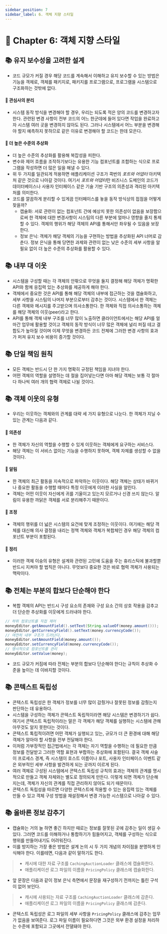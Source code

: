 ```yaml
---
sidebar_position: 7
sidebar_label: 6. 객체 지향 스타일
---
```


# 🌈 Chapter 6: 객체 지향 스타일

## 📚 유지 보수성을 고려한 설계
- 코드 규모가 커질 경우 해당 코드를 계속해서 이해하고 유지 보수할 수 있는 방법은 기능을 객체로, 객체를 패키지로, 패키지를 프로그램으로, 프로그램을 시스템으로 구조화하는 것밖에 없다.

#### 🐶 관심사의 분리
- 시스템 동작 방식을 변경해야 할 경우, 우리는 되도록 적은 양의 코드를 변경하고자 한다. 관련된 변경 사항이 전부 코드의 어느 한군데에 들어 있다면 작업을 완료하고자 시스템 여러 곳을 변경하지 않아도 된다. 그러나 시스템에서 어느 부분을 변경해야 할지 예측하지 못하므로 같은 이유로 변경해야 할 코드는 한데 모은다.

#### 🐶 더 높은 수준의 추상화
- 더 높은 수준의 추상화를 활용해 복잡성을 피한다.
- 변수와 제어 흐름을 조작하기보다는 유용한 기능 컴포넌트를 조합하는 식으로 프로그램을 작성하면 더 많은 일을 해낼 수 있다.
- 위 두 가지를 일관되게 적용하면 애플리케이션 구조가 콕번의 *포트와 어댑터* 아키텍처 같은 것으로 나아갈 것이다. 여기서 *포트와 어댑터*란 비즈니스 도메인의 코드가 데이터베이스나 사용자 인터페이스 같은 기술 기반 구조의 의존성과 격리된 아키텍처를 의미한다.
- 코드를 깔끔하게 분리할 수 있게끔 인터페이스를 놓을 동작 방식상의 접점을 어떻게 찾을까?
  - 캡슐화: 서로 관련이 없는 컴포넌트 간에 예상치 못한 의존성이 없음을 보장함으로써 한 객체에 대한 변경사항이 시스팀의 다른 부분에 얼마나 영향을 줄지 통제할 수 있다. 객체의 행위가 해당 객체의 API를 통해서만 좌우될 수 있음을 보장한다.
  - 정보 은닉: 객체가 해당 객체의 기능을 구현하는 방법을 추상화된 API 너머로 감춘다. 정보 은닉을 통해 당면한 과제와 관련이 없는 낮은 수준의 세부 사항을 알 필요 없이 더 높은 수준의 추상화를 활용할 수 있다.

## 📚 내부 대 이웃
- 시스템을 구성할 때는 각 객체의 안팎으로 무엇을 둘지 결정해 해당 객체가 명확한 API와 함께 응집력 있는 추상화를 제공하게 해야 한다.
- 객체에서 중요한 것은 API를 통해 해당 객체의 내부에 접근하는 것을 캡슐화하고, 세부 사항을 시스팀의 나머지 부분으로부터 감추는 것이다. 시스템에서 한 객체는 다른 객체와 메시지를 주고받으며 의사소통한다. 한 객체와 직접 의사소통하는 객체를 해당 객체의 이웃(peer)라고 한다.
- API를 통해 객체 내부 구조를 너무 많이 노출하면 클라이언트에서는 해당 API를 얼마간 업무에 활용할 것이고 객체의 동작 방식이 너무 많은 객체에 널리 퍼질 테고 결합도가 높아질 것이며 이제 무엇을 변경하든 코드 전체에 그러한 변경 사항의 효과가 퍼져 유지 보수 비용이 증가할 것이다.

## 📚 단일 책임 원칙
- 모든 객체는 반드시 단 한 가지 명확히 규정된 책임을 지녀야 한다.
- 어떤 객체의 역할을 설명하는 데 절을 집어넣는다면 아마 해당 객체는 보통 각 절마다 하나씩 여러 개의 협력 객체로 나뉠 것이다.

## 📚 객체 이웃의 유형
- 우리는 이웃하는 객체와의 관계를 대략 세 가지 유형으로 나눈다. 한 객체가 지닐 수 있는 관계는 다음과 같다.

#### 🐶 의존성
- 한 객체가 자신의 역할을 수행할 수 있게 이웃하는 객체에게 요구하는 서비스다.
- 해당 객체는 이 서비스 없이는 기능을 수행하지 못하며, 객체 자체를 생성할 수 없을 것이다.

#### 🐶 알림
- 한 객체의 최근 활동을 지속적으로 파악하는 이웃이다. 해당 객체는 상태가 바뀌거나 중요한 활동을 수행할 때마다 특정 이웃에게 이러한 사실을 알린다.
- 객체는 어떤 이웃이 자신에게 귀를 기울이고 있는지 모르거나 신경 쓰지 않는다. 알림이 유용한 까닭은 객체를 서로 분리해주기 때문이다.

#### 🐶 조정
- 객체의 행위를 더 넓은 시스템의 요건에 맞게 조정하는 이웃이다. 여기에는 해당 객체를 대신해 의사 결정을 내리는 정책 객체와 객체가 복합체인 경우 해당 객체의 컴포넌트 부분이 포함된다.

#### 🐶 정리
- 이러한 객체 이숭의 유형은 설계와 관련된 고민에 도움을 주는 휴리스틱에 불과할뿐 반드시 지켜야 할 법칙은 아니다. 무엇보다 중요한 것은 바로 협력 객체가 사용되는 맥락이다.

## 📚 전체는 부분의 합보다 단순해야 한다
- 복합 객체의 API는 반드시 구성 요소의 존재와 구성 요소 간의 상호 작용을 감추고 더 단순한 추상화를 이웃에게 드러내야 한다.

```java
// 하위 컴포넌트를 직접 제어
moneyEditor.getAmountField().setText(String.valueOf(money.amount()));
moneyEditor.getCurrencyField().setText(money.currencyCode());
// 여전히 내부 구조가 드러난다.
moneyEditor.setAmountField(money.amount());
moneyEditor.setCurrencyField(money.currencyCode());
// 명시적으로 컴포넌트를 관리
moneyEditor.setValue(money);
```

- 코드 규모가 커짐에 따라 전체는 부분의 합보다 단순해야 한다는 규칙이 추상화 수준을 높이는 데 이바지할 것이다.

## 📚 콘텍스트 독립성
- 콘텍스트 독립성은 한 객체가 정보를 너무 많이 감췄거나 잘못된 정보를 감췄는지 판단하는 데 유용하다.
- 시스템을 구성하는 객체가 콘텍스트 독립적이라면 해당 시스템은 변경하기가 쉽다. 여기서 콘텍스트 독립적이라는 말은 각 객체가 해당 객체를 실행하는 시스템에 관해 아무것도 알지 못한다는 것이다.
- 콘텍스트 톡립적이려면 어떤 객체가 실행되고 있는, 규모가 더 큰 환경에 대해 해당 객체가 알아야 할 사항을 전부 전달해야 한다.
- 이처럼 가부장적인 접근법에서는 각 객체는 자기 역할을 수행하는 데 필요한 만큼 정보를 전달받고 그러한 역할 표현과 부합하는 추상화에 포함된다. 결국 객체 사슬이 프로세스 경계, 즉 시스템이 호스트 이름이나 포트, 사용자 인터페이스 이벤트 같은 외부적인 세부 사항을 발견하게 되는 곳까지 이르게 된다.
- 여러 객체로 구성된 시스템에서 콘텍스트 독립성 규칙의 효과는 객체의 관계를 명시적으로 만들고 객체 자체와는 별도로 정의되게 만든다. 이렇게 되면 객체가 단순해지는데, 객체가 자신의 관계를 직접 관리하지 않아도 되기 때문이다.
- 콘텍스트 독립성을 따르면 다양한 콘텍스트에 적용할 수 있는 응집력 있는 객체를 만들 수 있고 객체 구성 방법을 재설정해서 변경 가능한 시스템으로 나아갈 수 있다.

## 📚 올바른 정보 감추기
- 캡슐화는 거의 늘 하면 좋긴 하지만 때로는 정보를 잘못된 곳에 감추는 일이 생길 수 있다. 그러면 코드를 이해하거나 통합하기가 힘들어지고, 객체를 구성하는 식으로 행위를 만들어내기도 어려워진다.
- 이를 방지하는 가장 좋은 방법은 설계 논의 시 두 가지 개념의 차이점을 분명하게 인식해야 한다. 이를테면, 다음과 같이 말하기도 한다.

> - 캐시에 대한 자료 구조를 `CachingAuctionLoader` 클래스에 캡슐화한다.
> - 애플리케이션 로그 파일의 이름을 `PricingPolicy` 클래스에 캡슐화한다.

- 앞 문장은 다음과 같이 정보 은닉 측면에서 문장을 재구성하기 전까지는 틀린 구석이 없어 보인다.

> - 캐시에 사용되는 자료 구조를 `CachingAuctionLoader` 클래스에 감춘다.
> - 애플리케이션 로그 파일의 이름을 `PricingPolicy` 클래스에 감춘다.

- 콘텍스트 독립성은 로그 파일의 세부 사항을 `PricingPolicy` 클래스에 감추는 업무가 없음을 보여준다. 로그 파일 이름이 필요하다면 그것은 외부 환경 설정을 처리하는 수준에 포함되고 그곳에서 전댈돼야 한다.
